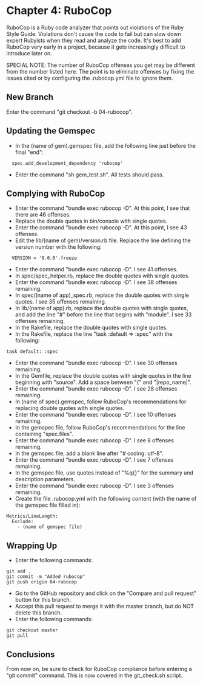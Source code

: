 # Chapter 4: RuboCop

RuboCop is a Ruby code analyzer that points out violations of the Ruby Style Guide. Violations don't cause the code to fail but can slow down expert Rubyists when they read and analyze the code. It's best to add RuboCop very early in a project, because it gets increasingly difficult to introduce later on.

SPECIAL NOTE: The number of RuboCop offenses you get may be different from the number listed here. The point is to eliminate offenses by fixing the issues cited or by configuring the .rubocop.yml file to ignore them.

## New Branch
Enter the command "git checkout -b 04-rubocop".

## Updating the Gemspec
* In the (name of gem).gemspec file, add the following line just before the final "end":
```
  spec.add_development_dependency 'rubocop'
```
* Enter the command "sh gem_test.sh".  All tests should pass.

## Complying with RuboCop
* Enter the command "bundle exec rubocop -D".  At this point, I see that there are 46 offenses.
* Replace the double quotes in bin/console with single quotes.
* Enter the command "bundle exec rubocop -D".  At this point, I see 43 offenses.
* Edit the lib/(name of gem)/version.rb file.  Replace the line defining the version number with the following:
```
  VERSION = '0.0.0'.freeze
```
* Enter the command "bundle exec rubocop -D".  I see 41 offenses.
* In spec/spec_helper.rb, replace the double quotes with single quotes.
* Enter the command "bundle exec rubocop -D".  I see 38 offenses remaining.
* In spec/(name of app)_spec.rb, replace the double quotes with single quotes.  I see 35 offenses remaining.
* In lib/(name of app).rb, replace the double quotes with single quotes, and add the line "#" before the line that begins with "module".  I see 33 offenses remaining.
* In the Rakefile, replace the double quotes with single quotes.
* In the Rakefile, replace the line "task :default => :spec" with the following:
```
task default: :spec
```
* Enter the command "bundle exec rubocop -D".  I see 30 offenses remaining.
* In the Gemfile, replace the double quotes with single quotes in the line beginning with "source".  Add a space between "{" and "|repo_name|".
* Enter the command "bundle exec rubocop -D".  I see 28 offenses remaining.
* In (name of spec).gemspec, follow RuboCop's recommendations for replacing double quotes with single quotes.
* Enter the command "bundle exec rubocop -D".  I see 10 offenses remaining.
* In the gemspec file, follow RuboCop's recommendations for the line containing "spec.files".
* Enter the command "bundle exec rubocop -D".  I see 8 offenses remaining.
* In the gemspec file, add a blank line after "# coding: utf-8".
* Enter the command "bundle exec rubocop -D".  I see 7 offenses remaining.
* In the gemspec file, use quotes instead of "%q{}" for the summary and description parameters.
* Enter the command "bundle exec rubocop -D".  I see 3 offenses remaining.
* Create the file .rubocop.yml with the following content (with the name of the gemspec file filled in):
```
Metrics/LineLength:
  Exclude:
    - (name of gemspec file)
```

## Wrapping Up
* Enter the following commands:
```
git add .
git commit -m "Added rubocop"
git push origin 04-rubocop
```
* Go to the GitHub repository and click on the "Compare and pull request" button for this branch.
* Accept this pull request to merge it with the master branch, but do NOT delete this branch.
* Enter the following commands:
```
git checkout master
git pull
```

## Conclusions
From now on, be sure to check for RuboCop compliance before entering a "git commit" command.  This is now covered in the git_check.sh script.

